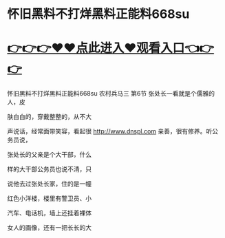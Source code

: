# 怀旧黑料不打烊黑料正能料668su

# <a href="https://github.com/bitezs/bite/issues/1">👉👉👉♥♥点此进入♥观看入口👈👉👉</a>

怀旧黑料不打烊黑料正能料668su
农村兵马三  第6节
张处长一看就是个儒雅的人，皮

肤白白的，穿戴整整的，从不大

声说话，经常面带笑容，看起很
http://www.dnspl.com
亲善，很有修养。听公务员说，

张处长的父亲是个大干部，什么

样的大干部公务员也说不清，只

说他去过张处长家，住的是一幢

红色小洋楼，楼里有警卫员、小

汽车、电话机，墙上还挂着裸体

女人的画像，还有一把长长的大
